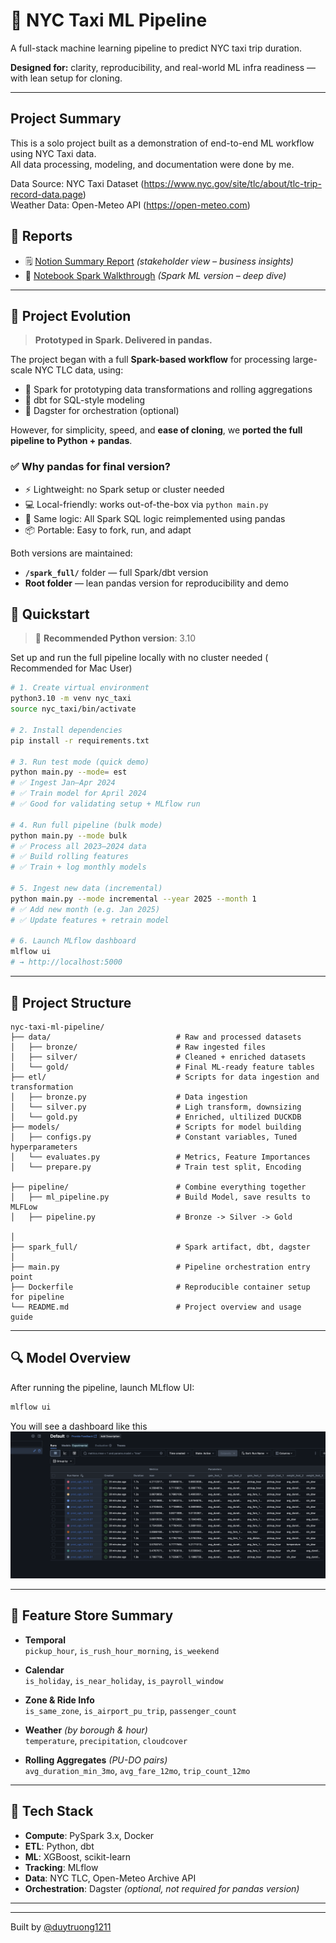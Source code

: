 # 🗽 NYC Taxi ML Pipeline

A full-stack machine learning pipeline to predict NYC taxi trip duration.

**Designed for:** clarity, reproducibility, and real-world ML infra readiness — with lean setup for cloning.

---
## Project Summary

This is a solo project built as a demonstration of end-to-end ML workflow using NYC Taxi data.  
All data processing, modeling, and documentation were done by me.

Data Source: NYC Taxi Dataset (https://www.nyc.gov/site/tlc/about/tlc-trip-record-data.page)  
Weather Data: Open-Meteo API (https://open-meteo.com)  


## 📘 Reports

- 🗒️ [Notion Summary Report](https://bitter-aster-788.notion.site/NYC-Taxi-ETA-Forecasting-Modeling-Meets-Real-World-Chaos-2248b64123bf805991cae210535ab3c7) *(stakeholder view – business insights)*
- 📓 [Notebook Spark Walkthrough](spark_full/spark_eta_model.ipynb) *(Spark ML version – deep dive)*


---

## 🧭 Project Evolution

> **Prototyped in Spark. Delivered in pandas.**

The project began with a full **Spark-based workflow** for processing large-scale NYC TLC data, using:

- 🔹 Spark for prototyping data transformations and rolling aggregations  
- 🔹 dbt for SQL-style modeling  
- 🔹 Dagster for orchestration (optional)

However, for simplicity, speed, and **ease of cloning**, we **ported the full pipeline to Python + pandas**.

### ✅ Why pandas for final version?

- ⚡ Lightweight: no Spark setup or cluster needed
- 💻 Local-friendly: works out-of-the-box via `python main.py`
- 🔁 Same logic: All Spark SQL logic reimplemented using pandas
- 📦 Portable: Easy to fork, run, and adapt


Both versions are maintained:

- **`/spark_full/`** folder — full Spark/dbt version
- **Root folder** — lean pandas version for reproducibility and demo


## 🚀 Quickstart

> 📌 **Recommended Python version**: 3.10

Set up and run the full pipeline locally with no cluster needed ( Recommended for Mac User)

```bash
# 1. Create virtual environment
python3.10 -m venv nyc_taxi
source nyc_taxi/bin/activate  

# 2. Install dependencies
pip install -r requirements.txt

# 3. Run test mode (quick demo)
python main.py --mode= est
# ✅ Ingest Jan–Apr 2024
# ✅ Train model for April 2024
# ✅ Good for validating setup + MLflow run

# 4. Run full pipeline (bulk mode)
python main.py --mode bulk
# ✅ Process all 2023–2024 data
# ✅ Build rolling features
# ✅ Train + log monthly models

# 5. Ingest new data (incremental)
python main.py --mode incremental --year 2025 --month 1
# ✅ Add new month (e.g. Jan 2025)
# ✅ Update features + retrain model

# 6. Launch MLflow dashboard
mlflow ui
# → http://localhost:5000

```
---

## 📂 Project Structure

```text
nyc-taxi-ml-pipeline/
├── data/                            # Raw and processed datasets
│   ├── bronze/                      # Raw ingested files
│   ├── silver/                      # Cleaned + enriched datasets
│   └── gold/                        # Final ML-ready feature tables
├── etl/                             # Scripts for data ingestion and transformation 
│   ├── bronze.py                    # Data ingestion
│   └── silver.py                    # Ligh transform, downsizing 
│   └── gold.py                      # Enriched, ultilized DUCKDB
├── models/                          # Scripts for model building
│   ├── configs.py                   # Constant variables, Tuned hyperparameters
│   └── evaluates.py                 # Metrics, Feature Importances
│   └── prepare.py                   # Train test split, Encoding

├── pipeline/                        # Combine everything together
│   ├── ml_pipeline.py               # Build Model, save results to MLFLow
│   ├── pipeline.py                  # Bronze -> Silver -> Gold

│
├── spark_full/                      # Spark artifact, dbt, dagster
│
├── main.py                          # Pipeline orchestration entry point
├── Dockerfile                       # Reproducible container setup for pipeline
└── README.md                        # Project overview and usage guide
```

---

## 🔍 Model Overview

After running the pipeline, launch MLflow UI:

```bash
mlflow ui
```
You will see a dashboard like this
![MLflow Dashboard](utils/mlflow_output.png)


---

## 🧱 Feature Store Summary

- **Temporal**  
  `pickup_hour`, `is_rush_hour_morning`, `is_weekend`

- **Calendar**  
  `is_holiday`, `is_near_holiday`, `is_payroll_window`

- **Zone & Ride Info**  
  `is_same_zone`, `is_airport_pu_trip`, `passenger_count`

- **Weather** *(by borough & hour)*  
  `temperature`, `precipitation`, `cloudcover`

- **Rolling Aggregates** *(PU-DO pairs)*  
  `avg_duration_min_3mo`, `avg_fare_12mo`, `trip_count_12mo`


---




## 🧰 Tech Stack

- **Compute**: PySpark 3.x, Docker
- **ETL**: Python, dbt
- **ML**: XGBoost, scikit-learn
- **Tracking**: MLflow
- **Data**: NYC TLC, Open-Meteo Archive API
- **Orchestration**: Dagster *(optional, not required for pandas version)*

---



---

Built by [@duytruong1211](https://github.com/duytruong1211) 

